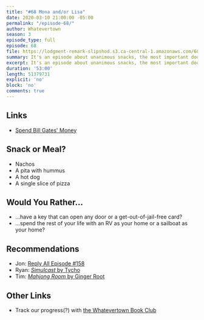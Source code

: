 ```yaml
---
title: "#68 Mona and/or Lisa"
date: 2020-03-10 21:00:00 -05:00
permalink: "/episode-68/"
author: Whatevertown
season: 3
episode_type: full
episode: 68
file: https://lodgment-remark-slipshod.s3.ca-central-1.amazonaws.com/68.mp3
summary: It's an episode about unanimous snacks, the most important doors, and whatever.
excerpt: It's an episode about unanimous snacks, the most important doors, and whatever.
duration: '53:00'
length: 51379731
explicit: 'no'
block: 'no'
comments: true
---
```


## Links
- [Spend Bill Gates' Money](https://neal.fun/spend/)

## Snack or Meal?
- Nachos
- A pita with hummus
- A hot dog
- A single slice of pizza

## Would You Rather…
- …have a key that can open any door or a get-out-of-jail-free card?
- …spend the rest of your life with an RV as your home or a sailboat as your home?

## Recommendations
- Jon: [Reply All Episode #158](https://gimletmedia.com/shows/reply-all/o2h8bx)
- Ryan: [*Simulcast* by Tycho](https://open.spotify.com/album/3uqx22ScaYQujWq2lBvXuQ?si=Y8_kiFU8TnmmK3XH8CT4uA)
- Tim:  [*Mahjong Room* by Ginger Root](https://open.spotify.com/album/6lxoqlw3Kh9s9kyl4UwAzs?si=E_5RCLALTmGwMqhKN5z0lw)

## Other Links
- Track our progress(?) with [the Whatevertown Book Club](https://whatevertown.com/book-club/)
